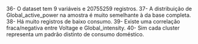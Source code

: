 36- O dataset tem 9 variáveis e 20755259 registros.
37- A distribuição de Global_active_power na amostra é muito semelhante à da base completa.
38- Há muito registros de baixo consumo.
39- Existe uma correlação fraca/negativa entre Voltage e Global_intensity.
40- Sim cada cluster representa um padrão distinto de consumo doméstico.
